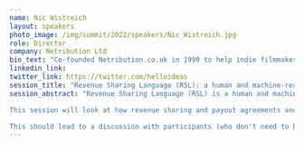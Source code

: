 ```yaml
---
name: Nic Wistreich
layout: speakers
photo_image: /img/summit/2022/speakers/Nic_Wistreich.jpg
role: Director
company: Netribution Ltd
bio_text: "Co-founded Netribution.co.uk in 1999 to help indie filmmakers get online. Co-author of the Film Finance Handbook (fundyourfilm.com), web designer for non-profits, CiviCRM community member & occasional filmmaker."
linkedin_link:
twitter_link: https://twitter.com/helloideas
session_title: "Revenue Sharing Language (RSL): a human and machine-readable syntax for profit-sharing and royalties"
session_abstract: "Revenue Sharing Language (RSL) is a human and machine readable language for describing complex multiple-step revenue-sharing agreements between multiple parties in an open and interoperable way. RSL agreements are Ricardian contracts – a human and machine readable document – unlike a smart contract, which is only readable by software and developers. Created with Interledger Foundation funding as part of the OpenVideo.tech project, RSL was conceived to make it easier for independent creators to get fair payouts from anyone monetizing their work.

This session will look at how revenue sharing and payout agreements and schedules are normally used. Participants will be introduced to the syntax, and revenue sharing agreements expressed as RSL. We will look at some of the current RSL implementations (standalone JS, Svelte.js & CiviCRM), exploring RSL’s relevance to the Web Monetization, digital payments and Interledger ecosystems

This should lead to a discussion with participants (who don't need to be technical or legal experts) around potential uses – both promising and challenging. We'll consider some of the possible issues for tools built using RSL, before exploring the draft Variable RSL Syntax which would expand RSL to more complex, dynamic agreements."
---
```


